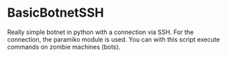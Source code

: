 # BasicBotnetSSH
 Really simple botnet in python with a connection via SSH. For the connection, the paramiko module is used. You can with this script execute commands on zombie machines (bots).
